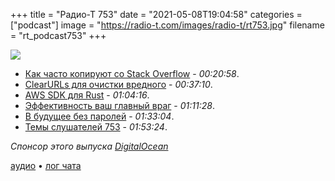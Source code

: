 +++
title = "Радио-Т 753"
date = "2021-05-08T19:04:58"
categories = ["podcast"]
image = "https://radio-t.com/images/radio-t/rt753.jpg"
filename = "rt_podcast753"
+++

![](https://radio-t.com/images/radio-t/rt753.jpg)

- [Как часто копируют со Stack Overflow](https://stackoverflow.blog/2021/04/19/how-often-do-people-actually-copy-and-paste-from-stack-overflow-now-we-know/) - *00:20:58*.
- [ClearURLs для очистки вредного](https://github.com/ClearURLs/Addon/) - *00:37:10*.
- [AWS SDK для Rust](https://aws.amazon.com/blogs/developer/a-new-aws-sdk-for-rust-alpha-launch/) - *01:04:16*.
- [Эффективность ваш главный враг](https://fs.blog/2021/05/slack/) - *01:11:28*.
- [В будущее без паролей](https://blog.google/technology/safety-security/a-simpler-and-safer-future-without-passwords/) - *01:33:04*.
- [Темы слушателей 753](https://radio-t.com/p/2021/05/04/prep-753/) - *01:53:24*.

*Спонсор этого выпуска [DigitalOcean](https://do.co/radiot)*


[аудио](https://cdn.radio-t.com/rt_podcast753.mp3) • [лог чата](https://chat.radio-t.com/logs/radio-t-753.html)
<audio src="https://cdn.radio-t.com/rt_podcast753.mp3" preload="none"></audio>
